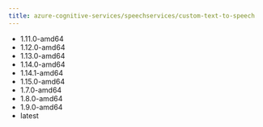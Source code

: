 ```yaml
---
title: azure-cognitive-services/speechservices/custom-text-to-speech
---
```

- 1.11.0-amd64
- 1.12.0-amd64
- 1.13.0-amd64
- 1.14.0-amd64
- 1.14.1-amd64
- 1.15.0-amd64
- 1.7.0-amd64
- 1.8.0-amd64
- 1.9.0-amd64
- latest
